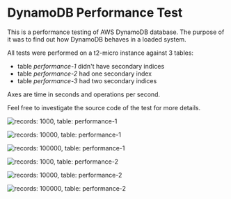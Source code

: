 # DynamoDB Performance Test

This is a performance testing of AWS DynamoDB database. The purpose of it was to find out how DynamoDB behaves in a loaded system.

All tests were performed on a t2-micro instance against 3 tables:
 * table *performance-1* didn't have secondary indices
 * table *performance-2* had one secondary index
 * table *performance-3* had two secondary indices

Axes are time in seconds and operations per second.

Feel free to investigate the source code of the test for more details.

![records: 1000, table: performance-1](http://chart.apis.google.com/chart?chxl=0:|20|40|60|80|100&chxt=x,y&chco=da4242,d141b9,41d1c3,41d146,27477a,35277a&chd=s:ADFGB,Ahw9C,AAAAA,AABBB,,&chdl=Write+avg|Write+top+avg|Read+avg|Read+top+avg|Query+avg|Query+top+avg&chtt=performance-1+(size+1000)&cht=lc&chs=600x300&chxr=1,0.015922005201776425,8.759163408433087)

![records: 10000, table: performance-1](http://chart.apis.google.com/chart?chxl=0:|20|40|60|80|100&chxt=x,y&chco=da4242,d141b9,41d1c3,41d146,27477a,35277a&chd=s:CEGEJ,McmJ9,ABCDE,BDFHJ,,&chdl=Write+avg|Write+top+avg|Read+avg|Read+top+avg|Query+avg|Query+top+avg&chtt=performance-1+(size+10000)&cht=lc&chs=600x300&chxr=1,0.014344453891731241,1.2414189605331047)

![records: 100000, table: performance-1](http://chart.apis.google.com/chart?chxl=0:|20|40|60|80|100&chxt=x,y&chco=da4242,d141b9,41d1c3,41d146,27477a,35277a&chd=s:AABEG,AANn9,AAAAA,AAABB,,&chdl=Write+avg|Write+top+avg|Read+avg|Read+top+avg|Query+avg|Query+top+avg&chtt=performance-1+(size+100000)&cht=lc&chs=600x300&chxr=1,0.017482292239108528,10.717166832184791)

![records: 1000, table: performance-2](http://chart.apis.google.com/chart?chxl=0:|20|40|60|80|100&chxt=x,y&chco=da4242,d141b9,41d1c3,41d146,27477a,35277a&chd=s:BDEGB,Qiu9C,AAAAA,AAABB,AAAAB,AAABC&chdl=Write+avg|Write+top+avg|Read+avg|Read+top+avg|Query+avg|Query+top+avg&chtt=performance-2+(size+1000)&cht=lc&chs=600x300&chxr=1,0.024073964673337285,8.939037857325747)

![records: 10000, table: performance-2](http://chart.apis.google.com/chart?chxl=0:|20|40|60|80|100&chxt=x,y&chco=da4242,d141b9,41d1c3,41d146,27477a,35277a&chd=s:CEHJL,NYq09,ABDEG,BDFIL,ACDEG,CEGIK&chdl=Write+avg|Write+top+avg|Read+avg|Read+top+avg|Query+avg|Query+top+avg&chtt=performance-2+(size+10000)&cht=lc&chs=600x300&chxr=1,0.013894481412571345,1.3324629840417765)

![records: 100000, table: performance-2](http://chart.apis.google.com/chart?chxl=0:|20|40|60|80|100&chxt=x,y&chco=da4242,d141b9,41d1c3,41d146,27477a,35277a&chd=s:AABEG,AAOm9,AAAAA,AAABB,AAAAA,AAABB&chdl=Write+avg|Write+top+avg|Read+avg|Read+top+avg|Query+avg|Query+top+avg&chtt=performance-2+(size+100000)&cht=lc&chs=600x300&chxr=1,0.014985507818097266,10.780680693998)
